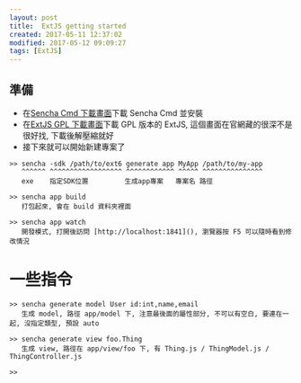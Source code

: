 ```yaml
---
layout: post
title:  ExtJS getting started
created: 2017-05-11 12:37:02
modified: 2017-05-12 09:09:27
tags: [ExtJS]
---
```



## 準備

* 在[Sencha Cmd 下載畫面](https://www.sencha.com/products/extjs/cmd-download/)下載 Sencha Cmd 並安裝
* 在[ExtJS GPL 下載畫面](https://www.sencha.com/legal/GPL/)下載 GPL 版本的 ExtJS, 這個畫面在官網藏的很深不是很好找, 下載後解壓縮就好
* 接下來就可以開始新建專案了
```
>> sencha -sdk /path/to/ext6 generate app MyApp /path/to/my-app
   ^^^^^^ ^^^^^^^^^^^^^^^^^^ ^^^^^^^^^^^^ ^^^^^ ^^^^^^^^^^^^^^^
   exe    指定SDK位置         生成app專案   專案名 路徑

>> sencha app build
   打包起來, 會在 build 資料夾裡面

>> sencha app watch
   開發模式, 打開後訪問 [http://localhost:1841](), 瀏覽器按 F5 可以隨時看到修改情況
```

# 一些指令
```
>> sencha generate model User id:int,name,email
   生成 model, 路徑 app/model 下, 注意最後面的屬性部分, 不可以有空白, 要連在一起, 沒指定類型, 預設 auto

>> sencha generate view foo.Thing
   生成 view, 路徑在 app/view/foo 下, 有 Thing.js / ThingModel.js / ThingController.js

>> 
```